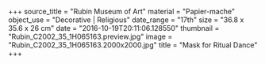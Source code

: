 +++
source_title = "Rubin Museum of Art"
material = "Papier-mache"
object_use = "Decorative | Religious"
date_range = "17th"
size = "36.8 x 35.6 x 26 cm"
date = "2016-10-19T20:11:06.128550"
thumbnail = "Rubin_C2002_35_1H065163.preview.jpg"
image = "Rubin_C2002_35_1H065163.2000x2000.jpg"
title = "Mask for Ritual Dance"
+++
